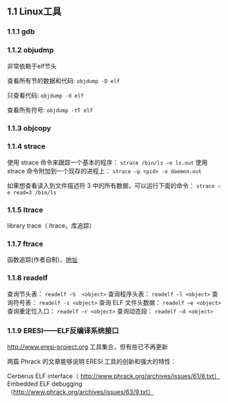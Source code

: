 ## 1.1 Linux工具

### 1.1.1 gdb

### 1.1.2 objudmp

非常依赖于elf节头

查看所有节的数据和代码: `objdump -D elf`

只查看代码: `objdump -d elf`

查看所有符号: `objdump -tT elf`

### 1.1.3 objcopy

### 1.1.4 strace

使用 strace 命令来跟踪一个基本的程序：
`strace /bin/ls –o ls.out`
使用 strace 命令附加到一个现存的进程上：
`strace –p <pid> -o daemon.out`

如果想查看读入到文件描述符 3 中的所有数据，可以运行下面的命令：
`strace –e read=3 /bin/ls`

### 1.1.5 ltrace

library trace（ ltrace，库追踪）

### 1.1.7 ftrace

函数追踪(作者自制)，[地址](https://github.com/elfmaster/ftrace)

### 1.1.8 readelf

查询节头表：
`readelf –S  <object>`
查询程序头表：
`readelf –l <object>`
查询符号表：
`readelf -s <object>`
查询 ELF 文件头数据：
`readelf –e <object>`
查询重定位入口：
`readelf –r <object>`
查询动态段：
`readelf –d <object>`  

### 1.1.9 ERESI——ELF反编译系统接口

http://www.eresi-project.org 工具集合，但有些已不再更新

两篇 Phrack 的文章能够说明 ERESI 工具的创新和强大的特性： 

Cerberus ELF interface（ http://www.phrack.org/archives/issues/61/8.txt）
Embedded ELF debugging（http://www.phrack.org/archives/issues/63/9.txt）  